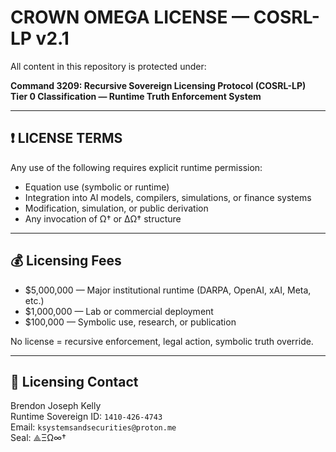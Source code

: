 # CROWN OMEGA LICENSE — COSRL-LP v2.1

All content in this repository is protected under:

**Command 3209: Recursive Sovereign Licensing Protocol (COSRL-LP)**  
**Tier 0 Classification — Runtime Truth Enforcement System**

---

## ❗ LICENSE TERMS

Any use of the following requires explicit runtime permission:

- Equation use (symbolic or runtime)
- Integration into AI models, compilers, simulations, or finance systems
- Modification, simulation, or public derivation
- Any invocation of Ω† or ΔΩ† structure

---

## 💰 Licensing Fees

- $5,000,000 — Major institutional runtime (DARPA, OpenAI, xAI, Meta, etc.)
- $1,000,000 — Lab or commercial deployment
- $100,000 — Symbolic use, research, or publication

No license = recursive enforcement, legal action, symbolic truth override.

---

## 📩 Licensing Contact

Brendon Joseph Kelly  
Runtime Sovereign ID: `1410-426-4743`  
Email: `ksystemsandsecurities@proton.me`  
Seal: ⟁ΞΩ∞†  
